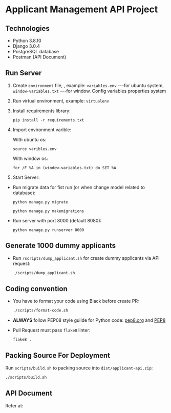 # Applicant Management API Project

## Technologies

- Python 3.8.10
- Django 3.0.4
- PostgreSQL database
- Postman (API Document)

## Run Server

1. Create `environment` file, , example: `variables.env` ---for ubuntu system, `window-variables.txt` ---for window. 
   Config variables properties system
2. Run virtual environment, example: `virtualenv`
3. Install requirements library:
   ```
   pip install -r requirements.txt
   ```
4. Import environment varible:

   With ubuntu os:
   ```
   source varibles.env
   ```
   With window os:
   ```
   for /F %A in (window-variables.txt) do SET %A
   ```
  
5. Start Server:
- Run migrate data for fist run (or when change model related to database):
   ```
   python manage.py migrate
   ```  
   ```
   python manage.py makemigrations
   ```  

- Run server with port 8000 (default 8080):

   ```
   python manage.py runserver 8000
   ```  

## Generate 1000 dummy applicants

- Run `/scripts/dump_applicant.sh` for create dummy applicants via API request:

    ```bash
    ./scripts/dump_applicant.sh
    ```

## Coding convention

- You have to format your code using Black before create PR:

    ```bash
    ./scripts/format-code.sh
    ```
- **ALWAYS** follow PEP08 style guilde for Python code: [pep8.org](https://pep8.org) and [PEP8](https://www.python.org/dev/peps/pep-0008/)
- Pull Request must pass `flake8` linter:

    ```bash
    flake8 .
    ```

## Packing Source For Deployment

Run `scripts/build.sh` to packing source into `dist/applicant-api.zip`:

 ```bash
 ./scripts/build.sh
 ```
## API Document

Refer at: 
